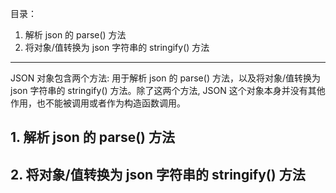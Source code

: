 目录：
1. 解析 json 的 parse() 方法
2. 将对象/值转换为 json 字符串的 stringify() 方法

---

JSON 对象包含两个方法: 用于解析 json 的 parse() 方法，以及将对象/值转换为 json 字符串的 stringify() 方法。除了这两个方法, JSON 这个对象本身并没有其他作用，也不能被调用或者作为构造函数调用。

## 1. 解析 json 的 parse() 方法


## 2. 将对象/值转换为 json 字符串的 stringify() 方法


